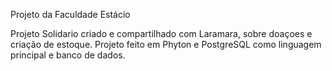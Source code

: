 Projeto da Faculdade Estácio

Projeto Solidario criado e compartilhado com Laramara, sobre doaçoes e criação de estoque.
Projeto feito em Phyton e PostgreSQL como linguagem principal e banco de dados.
